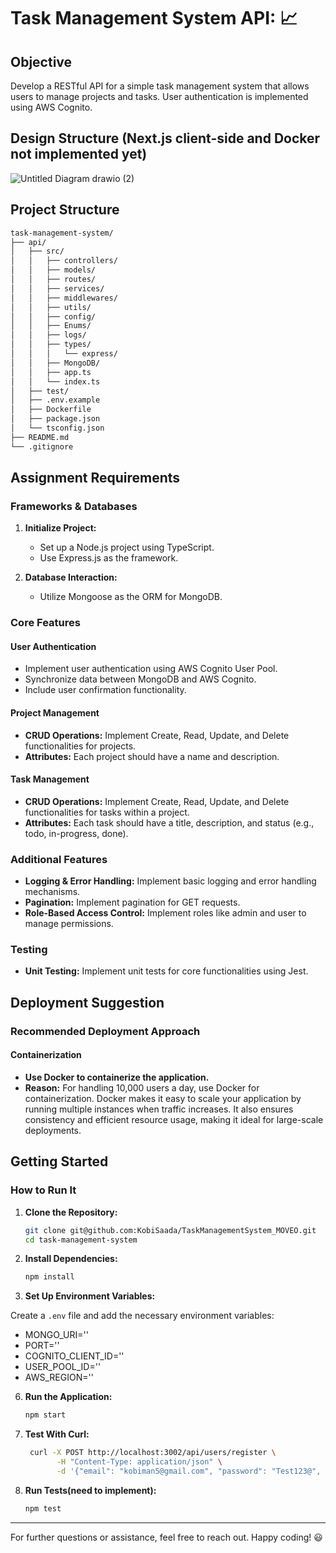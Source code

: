 
# Task Management System API: :chart_with_upwards_trend:

## Objective

Develop a RESTful API for a simple task management system that allows users to manage projects and tasks. User authentication is implemented using AWS Cognito.

## Design Structure (Next.js client-side and Docker not implemented yet)
![Untitled Diagram drawio (2)](https://github.com/user-attachments/assets/e2e32c05-03f1-4b10-a743-36640498fa45)



## Project Structure
   ```bash
task-management-system/
├── api/
│   ├── src/
│   │   ├── controllers/
│   │   ├── models/
│   │   ├── routes/
│   │   ├── services/
│   │   ├── middlewares/
│   │   ├── utils/
│   │   ├── config/
│   │   ├── Enums/
│   │   ├── logs/
│   │   ├── types/
│   │   │   └── express/
│   │   ├── MongoDB/
│   │   ├── app.ts
│   │   └── index.ts
│   ├── test/
│   ├── .env.example
│   ├── Dockerfile
│   ├── package.json
│   └── tsconfig.json
├── README.md
└── .gitignore
   ```


## Assignment Requirements

### Frameworks & Databases

1. **Initialize Project:**
   - Set up a Node.js project using TypeScript.
   - Use Express.js as the framework.

2. **Database Interaction:**
   - Utilize Mongoose as the ORM for MongoDB.

### Core Features

#### User Authentication

- Implement user authentication using AWS Cognito User Pool.
- Synchronize data between MongoDB and AWS Cognito.
- Include user confirmation functionality.

#### Project Management

- **CRUD Operations:** Implement Create, Read, Update, and Delete functionalities for projects.
- **Attributes:** Each project should have a name and description.

#### Task Management

- **CRUD Operations:** Implement Create, Read, Update, and Delete functionalities for tasks within a project.
- **Attributes:** Each task should have a title, description, and status (e.g., todo, in-progress, done).

### Additional Features

- **Logging & Error Handling:** Implement basic logging and error handling mechanisms.
- **Pagination:** Implement pagination for GET requests.
- **Role-Based Access Control:** Implement roles like admin and user to manage permissions.

### Testing

- **Unit Testing:** Implement unit tests for core functionalities using Jest.

## Deployment Suggestion

### Recommended Deployment Approach

#### Containerization

- **Use Docker to containerize the application.** 
- **Reason:** For handling 10,000 users a day, use Docker for containerization. Docker makes it easy to scale your application by running multiple instances when traffic increases. It also ensures consistency and efficient resource usage, making it ideal for large-scale deployments.




## Getting Started

### How to Run It

1. **Clone the Repository:**
   ```bash
   git clone git@github.com:KobiSaada/TaskManagementSystem_MOVEO.git
   cd task-management-system
   ```

3. **Install Dependencies:**
   ```bash
   npm install
   ```

4. **Set Up Environment Variables:**
   
 Create a `.env` file and add the necessary environment variables:
   - MONGO_URI=''
   - PORT=''
   - COGNITO_CLIENT_ID=''
   - USER_POOL_ID=''
   - AWS_REGION=''

6. **Run the Application:**
   ```bash
   npm start
   ```

7. **Test With Curl:**
   ```bash
    curl -X POST http://localhost:3002/api/users/register \
          -H "Content-Type: application/json" \
          -d '{"email": "kobiman5@gmail.com", "password": "Test123@", "username": "kobisaada", "role": "user"}'
   ```
   

8. **Run Tests(need to implement):**
   ```bash
   npm test
   ```

---

For further questions or assistance, feel free to reach out. Happy coding! :smiley:

